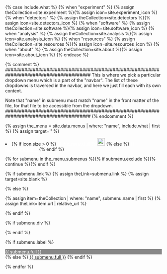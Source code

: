 {% case include.what %}
{% when "experiment" %}	{% assign theCollection=site.experiment %}{% assign icon=site.experiment_icon %}
{% when "detectors" %}	{% assign theCollection=site.detectors %}{% assign icon=site.detectors_icon %}
{% when "software" %}	{% assign theCollection=site.software %}{% assign icon=site.software_icon %}
{% when "analysis" %}	{% assign theCollection=site.analysis %}{% assign icon=site.analysis_icon %}
{% when "resources" %}	{% assign theCollection=site.resources %}{% assign icon=site.resources_icon %}
{% when "about" %}	{% assign theCollection=site.about %}{% assign icon=site.about_icon %}
{% endcase %}

{% comment %}
#######################################################################################
This is where we pick a particular dropdown menu which is a part
of the "navbar". The list of these dropdowns is traversed in the navbar,
and here we just fill each with its own content.

Note that "name" in submenu must match "name" in the front matter of the file, for
that file to be accessible from the dropdown.
#######################################################################################
{% endcomment %}

{% assign the_menu = site.data.menus | where: "name", include.what | first %}
{% assign target='' %}

<li class="nav-item dropdown px-4">
  {% if icon.size > 0 %}
  <a class="nav-link dropdown-toggle" href="#" id="navbarDropdown" role="button" data-toggle="dropdown" aria-haspopup="true" aria-expanded="false" style="color: #fff;">{{ the_menu.full }}&nbsp;&nbsp;<img src="{{ icon | relative_url }}" height="24" width="24"></a>
  {% else %}
  <a class="nav-link dropdown-toggle" href="#" id="navbarDropdown" role="button" data-toggle="dropdown" aria-haspopup="true" aria-expanded="false" style="color: #fff;">{{ the_menu.full }}</a>
  {% endif %}
  
<div class="dropdown-menu" aria-labelledby="navbarDropdown">

{% for submenu in the_menu.submenus %}{% if submenu.exclude %}{% continue %}{% endif %}

{% if submenu.link %}
{% assign theLink=submenu.link %}
{% assign target=site.blank %}

{% else %}

{% assign item=theCollection | where: "name", submenu.name | first %}
{% assign theLink=item.url | relative_url %}

{% endif %}

{% if submenu.div %}<div class="dropdown-divider"></div>{% endif %}

{% if submenu.label %}
<div class="dropdown-item" style="color: #fff; background-color: #888;">{{ submenu.full }}</div>
{% else %}
<a class="dropdown-item" href="{{ theLink }}" {{ target }}>{{ submenu.full }}</a>
{% endif %}

{% endfor %}

</div>
</li>

